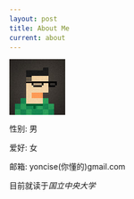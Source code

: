 ```yaml
---
layout: post
title: About Me
current: about
---
```

<img src="/blog/images/avatar.jpg" align="middle">

性别: 男

爱好: 女

邮箱: yoncise(你懂的)gmail.com

目前就读于*国立中央大学*
